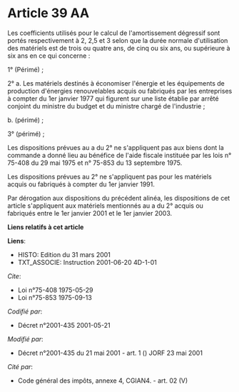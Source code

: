 # Article 39 AA

Les coefficients utilisés pour le calcul de l'amortissement dégressif sont portés respectivement à 2, 2,5 et 3 selon que la
durée normale d'utilisation des matériels est de trois ou quatre ans, de cinq ou six ans, ou supérieure à six ans en ce qui
concerne :

1° (Périmé) ;

2° a. Les matériels destinés à économiser l'énergie et les équipements de production d'énergies renouvelables acquis ou
fabriqués par les entreprises à compter du 1er janvier 1977 qui figurent sur une liste établie par arrêté conjoint du
ministre du budget et du ministre chargé de l'industrie ;

b. (périmé) ;

3° (périmé) ;

Les dispositions prévues au a du 2° ne s'appliquent pas aux biens dont la commande a donné lieu au bénéfice de l'aide fiscale
instituée par les lois n° 75-408 du 29 mai 1975 et n° 75-853 du 13 septembre 1975.

Les dispositions prévues au 2° ne s'appliquent pas pour les matériels acquis ou fabriqués à compter du 1er janvier 1991.

Par dérogation aux dispositions du précédent alinéa, les dispositions de cet article s'appliquent aux matériels mentionnés au
a du 2° acquis ou fabriqués entre le 1er janvier 2001 et le 1er janvier 2003.

**Liens relatifs à cet article**

**Liens**:

  - HISTO: Edition du 31 mars 2001
  - TXT_ASSOCIE: Instruction 2001-06-20 4D-1-01

_Cite_:

  - Loi n°75-408 1975-05-29
  - Loi n°75-853 1975-09-13

_Codifié par_:

  - Décret n°2001-435 2001-05-21

_Modifié par_:

  - Décret n°2001-435 du 21 mai 2001 - art. 1 () JORF 23 mai 2001

_Cité par_:

  - Code général des impôts, annexe 4, CGIAN4. - art. 02 (V)
